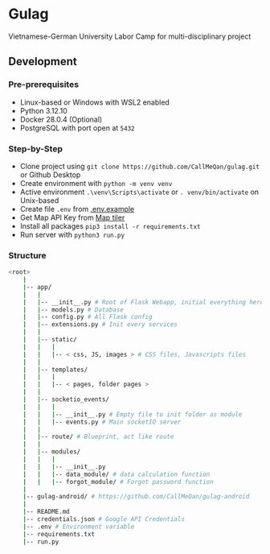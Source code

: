 # Gulag

Vietnamese-German University Labor Camp for multi-disciplinary project

## Development

### Pre-prerequisites

-   Linux-based or Windows with WSL2 enabled
-   Python 3.12.10
-   Docker 28.0.4 (Optional)
-   PostgreSQL with port open at `5432`

### Step-by-Step

-   Clone project using `git clone https://github.com/CallMeQan/gulag.git` or Github Desktop
-   Create environment with `python -m venv venv`
-   Active environment `.\venv\Scripts\activate` or `. venv/bin/activate` on Unix-based
-   Create file `.env` from [.env.example](./.env.example)
-   Get Map API Key from [Map tiler](https://cloud.maptiler.com/account/keys/)
-   Install all packages `pip3 install -r requirements.txt`
-   Run server with `python3 run.py`

### Structure

```bash
<root>
    |
    |-- app/
    |   |
    |   |-- __init__.py # Root of Flask Webapp, initial everything here
    |   |-- models.py # Database
    |   |-- config.py # All Flask config
    |   |-- extensions.py # Init every services
    |   |
    |   |-- static/
    |   |   |
    |   |   |-- < css, JS, images > # CSS files, Javascripts files
    |   |
    |   |-- templates/
    |   |   |
    |   |   |-- < pages, folder pages >
    |   |
    |   |-- socketio_events/
    |   |   |
    |   |   |-- __init__.py # Empty file to init folder as module
    |   |   |-- events.py # Main socketIO server
    |   |
    |   |-- route/ # Blueprint, act like route
    |   |
    |   |-- modules/
    |   |   |
    |   |   |-- __init__.py
    |   |   |-- data_module/ # data calculation function
    |   |   |-- forgot_module/ # Forgot password function
    |
    |-- gulag-android/ # https://github.com/CallMeQan/gulag-android
    |
    |-- README.md
    |-- credentials.json # Google API Credentials
    |-- .env # Environment variable
    |-- requirements.txt
    |-- run.py
```
